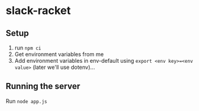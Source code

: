 # slack-racket

## Setup
1. run `npm ci`
2. Get environment variables from me
3. Add environment variables in env-default using `export <env key>=<env value>` (later we'll use dotenv)... 
## Running the server

Run `node app.js`